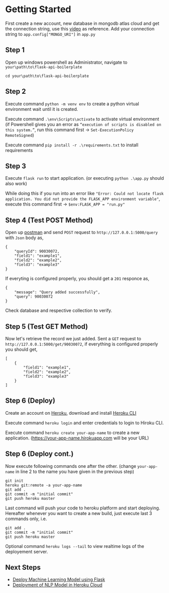 # Getting Started

First create a new account, new database in mongodb atlas cloud and get the connection string, use this [video](https://www.youtube.com/watch?v=jzZwarOxNCA) as reference. Add your connection string to `app.config["MONGO_URI"]` in `app.py`

## Step 1

Open up windows powershell as Administrator, navigate to `your\path\to\flask-api-boilerplate`
```
cd your\path\to\flask-api-boilerplate
```
## Step 2

Execute command `python -m venv env` to create a python virtual environment wait until it is created.

Execute command `.\env\Scripts\activate` to activate virtual environment (if Powershell gives you an error as `“execution of scripts is disabled on this system.”`, run this command first -> `Set-ExecutionPolicy RemoteSigned`)

Execute command `pip install -r .\requirements.txt` to install requirements

## Step 3

Execute `flask run` to start application. (or executing  `python .\app.py` should also work)

While doing this if you run into an error like `"Error: Could not locate flask application. You did not provide the FLASK_APP environment variable"`, execute this command first -> `$env:FLASK_APP = "run.py"`

## Step 4 (Test POST Method)

Open up [postman](https://chrome.google.com/webstore/detail/tabbed-postman-rest-clien/coohjcphdfgbiolnekdpbcijmhambjff?hl=en) and send `POST` request to `http://127.0.0.1:5000/query` with `Json` body as,

```
{
    "queryId": 90030072,
    "field1": "example1",
    "field2": "example2",
    "field3": "example3"
}
```
If everyting is configured properly, you should get a `201` responce as,
```
{
    "message": "Query added successfully",
    "query": 90030072
}
```
Check database and respective collection to verify.
## Step 5 (Test GET Method)

Now let's retrieve the record we just added. Sent a `GET` request to `http://127.0.0.1:5000/get/90030072`, if everything is configured properly you should get,
```
[
    {
        "field1": "example1",
        "field2": "example2",
        "field3": "example3"
    }
]
```
## Step 6 (Deploy)

Create an account on [Heroku](https://signup.heroku.com/login), download and install [Heroku CLI](https://devcenter.heroku.com/articles/heroku-cli)

Execute command `heroku login` and enter credentials to login to Hiroku CLI.

Execute command `heroku create your-app-name` to create a new application. (https://your-app-name.hirokuapp.com will be your URL)

## Step 6 (Deploy cont.)
Now execute following commands one after the other. (change `your-app-name` in line 2 to the name you have given in the previous step)
```
git init
heroku git:remote -a your-app-name
git add .
git commit -m "initial commit"
git push heroku master
```
Last command will push your code to heroku platform and start deploying. Hereafter whenever you want to create a new build, just execute last 3 commands only, i.e.
```
git add .
git commit -m "initial commit"
git push heroku master
```

Optional command `heroku logs --tail` to view realtime logs of the deployement server.

## Next Steps
* [Deploy Machine Learning Model using Flask](https://www.youtube.com/watch?v=UbCWoMf80PY)
* [Deployment of NLP Model in Heroku Cloud](https://www.youtube.com/watch?v=1umQhC2iWdY)
